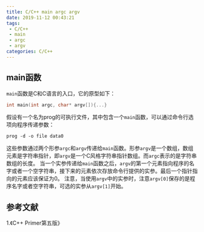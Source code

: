 ```yaml
---
title: C/C++ main argc argv
date: 2019-11-12 00:43:21
tags:
 - C/C++
 - main
 - argc
 - argv
categories: C/C++
---
```


## main函数
`main`函数是C和C语言的入口，它的原型如下：
```c
int main(int argc, char* argv[]){...}
```
假设有一个名为prog的可执行文件，其中包含一个`main`函数，可以通过命令行选项向程序传递参数：
```shell
prog -d -o file data0
```
这些参数通过两个形参`argc`和`argv`传递给`main`函数。形参`argv`是一个数组，数组元素是字符串指针，即`argv`是一个C风格字符串指针数组。而`argc`表示的是字符串数组的长度。
当一个实参传递给`main`函数之后，`argv`的第一个元素指向程序的名字或者一个空字符串，接下来的元素依次存放命令行提供的实参。最后一个指针指向的元素应该保证为0。
注意，当使用`argv`中的实参时，注意`argv[0]`保存的是程序名字或者空字符串，可选的实参从`argv[1]`开始。

## 参考文献
1.《C++ Primer第五版》
